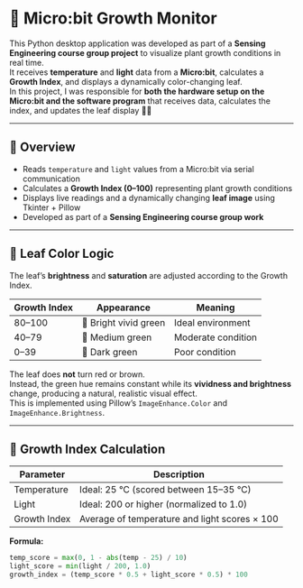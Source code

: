 # 🌱 Micro:bit Growth Monitor

This Python desktop application was developed as part of a **Sensing Engineering course group project** to visualize plant growth conditions in real time.  
It receives **temperature** and **light** data from a **Micro:bit**, calculates a **Growth Index**, and displays a dynamically color-changing leaf.  
In this project, I was responsible for **both the hardware setup on the Micro:bit and the software program** that receives data, calculates the index, and updates the leaf display 🍃🌿

---

## 🧩 Overview
- Reads `temperature` and `light` values from a Micro:bit via serial communication  
- Calculates a **Growth Index (0–100)** representing plant growth conditions  
- Displays live readings and a dynamically changing **leaf image** using Tkinter + Pillow  
- Developed as part of a **Sensing Engineering course group work**

---

## 🎨 Leaf Color Logic
The leaf’s **brightness** and **saturation** are adjusted according to the Growth Index.

| Growth Index | Appearance | Meaning |
|---------------|-------------|----------|
| 80–100 | 🌿 Bright vivid green | Ideal environment |
| 40–79 | 🍃 Medium green | Moderate condition |
| 0–39 | 🌲 Dark green | Poor condition |

The leaf does **not** turn red or brown.  
Instead, the green hue remains constant while its **vividness and brightness** change, producing a natural, realistic visual effect.  
This is implemented using Pillow’s `ImageEnhance.Color` and `ImageEnhance.Brightness`.

---

## 🌿 Growth Index Calculation

| Parameter | Description |
|------------|-------------|
| Temperature | Ideal: 25 °C (scored between 15–35 °C) |
| Light | Ideal: 200 or higher (normalized to 1.0) |
| Growth Index | Average of temperature and light scores × 100 |

**Formula:**
```python
temp_score = max(0, 1 - abs(temp - 25) / 10)
light_score = min(light / 200, 1.0)
growth_index = (temp_score * 0.5 + light_score * 0.5) * 100

